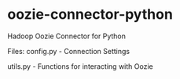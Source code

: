 oozie-connector-python
=====================

Hadoop Oozie Connector for Python

Files:
config.py - Connection Settings

utils.py - Functions for interacting with Oozie
